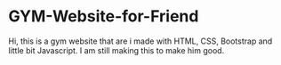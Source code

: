 # GYM-Website-for-Friend
Hi, this is a gym website that are i made with HTML, CSS, Bootstrap and little bit Javascript. I am still making this to make him good. 
